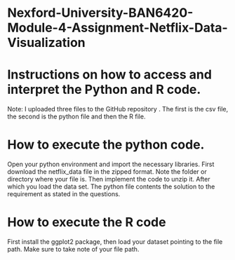 # Nexford-University-BAN6420-Module-4-Assignment-Netflix-Data-Visualization
# Instructions on how to access and interpret the Python and R code.

Note: I uploaded three files to the GitHub repository . 
The first is the csv file, the second is the python file and then the R file.

# How to execute the python code.
Open your python environment and import the necessary libraries.
First download the netflix_data file in the zipped format. Note the folder or directory where your file is. 
Then implement the code to unzip it. After which you load the data set. The python file contents the solution to the requirement as stated in the questions.

# How to execute the R code
First install the ggplot2 package, then load your dataset pointing to the file path. Make sure to take note of your file path. 

